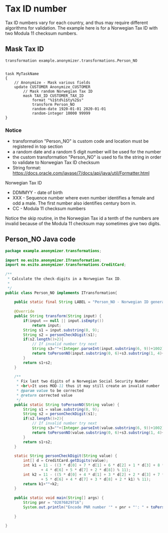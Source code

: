 # Tax ID number

Tax ID numbers vary for each country, and thus may require different algorithms for validation. The example here is for a Norwegian Tax ID with two Modula 11 checksum numbers.

## Mask Tax ID

```ano
transformation example.anonymizer.transformations.Person_NO
 
 
task MyTaskName
{
    // Anonymize - Mask various fields
    update CUSTOMER Anonymize_CUSTOMER
        // Mask random Norwegian Tax ID
        mask TAX_ID CUSTOMER_TAX_ID
            format "%1$td%1$ty%2$s"
            transform Person_NO
            random-date 1920-01-01 2020-01-01
            random-integer 10000 99999
}
```

### Notice

- transformation "Person_NO" is custom code and location must be registered in top section
- a random date and a random 5 digit number will be used for the number
- the custom transformation "Person_NO" is used to fix the string in order to validate to Norwegian Tax ID checksum 
- String format: https://docs.oracle.com/javase/7/docs/api/java/util/Formatter.html


Norwegian Tax ID

- DDMMYY - date of birth
- XXX - Sequence number where even number identifies a female and odd a male. The first number also identifies century born in.
- CC - Modula 11 checksum numbers

Notice the skip routine, in the Norwegian Tax id a tenth of the numbers are invalid because of the Modula 11 checksum may sometimes give two digits.

## Person_NO Java code

```java
package example.anonymizer.transformations;
 
import no.esito.anonymizer.ITransformation;
import no.esito.anonymizer.transformations.CreditCard;
 
/**
 * Calculate the check-digits in a Norwegian Tax ID.
 *
 */
public class Person_NO implements ITransformation{
 
    public static final String LABEL = "Person_NO - Norwegian ID generation";
     
    @Override
    public String transform(String input) {
        if(input == null || input.isEmpty())
            return input;
        String s1 = input.substring(0, 9);
        String s2 = personCheckDigit(s1);
        if(s2.length()>2){
            // If invalid number try next
            String s3=""+(Integer.parseInt(input.substring(6, 9))+1002);
            return toPersonNO(input.substring(0, 6)+s3.substring(1, 4)+input.substring(9, 11));
        }
        return s1+s2;
    }
 
    /**
     * Fix last two digits of a Norwegian Social Security Number
     * <br\>It uses MOD-11 thus it may still create an invalid number 
     * @param value to be corrected
     * @return corrected value
     */
    public static String toPersonNO(String value) {
        String s1 = value.substring(0, 9);
        String s2 = personCheckDigit(s1);
        if(s2.length()>2){
            // If invalid number try next
            String s3=""+(Integer.parseInt(value.substring(6, 9))+1002);
            return toPersonNO(value.substring(0, 6)+s3.substring(1, 4)+value.substring(9, 11));
        }
        return s1+s2;
    }
     
    static String personCheckDigit(String value) {
        int[] d = CreditCard.getDigits(value);
        int k1 = 11 - ((3 * d[0] + 7 * d[1] + 6 * d[2] + 1 * d[3] + 8 * d[4] + 9 * d[5]
                + 4 * d[6] + 5 * d[7] + 2 * d[8]) % 11);
        int k2 = 11 - ((5 * d[0] + 4 * d[1] + 3 * d[2] + 2 * d[3] + 7 * d[4] + 6 * d[5]
                + 5 * d[6] + 4 * d[7] + 3 * d[8] + 2 * k1) % 11);
        return k1+""+k2;
    }
 
    public static void main(String[] args) {
        String pnr = "02076829716";
        System.out.println("Encode PNR number '" + pnr + "': " + toPersonNO(pnr));
         
    }
 
}
```
